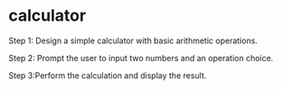 # calculator

Step 1: Design a simple calculator with basic arithmetic operations.

Step 2: Prompt the user to input two numbers and an operation choice.

Step 3:Perform the calculation and display the result.
